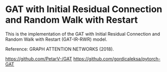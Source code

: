 # GAT with Initial Residual Connection and Random Walk with Restart

This is the implementation of the GAT with Initial Residual Connection and Random Walk with Restart (GAT-IR-RWR) model. 

Reference: GRAPH ATTENTION NETWORKS (2018).

https://github.com/PetarV-/GAT
https://github.com/gordicaleksa/pytorch-GAT
